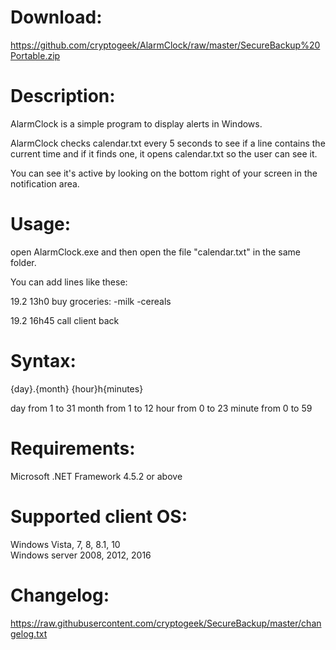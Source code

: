 # Download:
https://github.com/cryptogeek/AlarmClock/raw/master/SecureBackup%20Portable.zip

# Description:
AlarmClock is a simple program to display alerts in Windows.

AlarmClock checks calendar.txt every 5 seconds to see if a line contains the current time and if it finds one, it opens calendar.txt so the user can see it.

You can see it's active by looking on the bottom right of your screen in the notification area.

# Usage:
open AlarmClock.exe and then open the file "calendar.txt" in the same folder.

You can add lines like these:

19.2 13h0 
	buy groceries:
	-milk
	-cereals
	
19.2 16h45 call client back
	
# Syntax:
{day}.{month} {hour}h{minutes}

day from 1 to 31
month from 1 to 12
hour from 0 to 23
minute from 0 to 59

# Requirements:
Microsoft .NET Framework 4.5.2 or above

# Supported client OS: 
Windows Vista, 7, 8, 8.1, 10  
Windows server 2008, 2012, 2016

# Changelog:
https://raw.githubusercontent.com/cryptogeek/SecureBackup/master/changelog.txt
